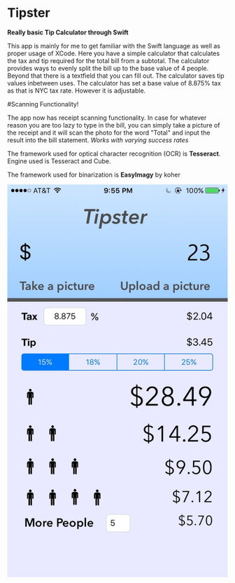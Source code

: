 # Tipster

**Really basic Tip Calculator through Swift**

This app is mainly for me to get familiar with the Swift language as well as proper usage of XCode. Here you have 
a simple calculator that calculates the tax and tip required for the total bill from a subtotal. The calculator provides
ways to evenly split the bill up to the base value of 4 people. Beyond that there is a textfield that you can fill out. The calculator saves tip values inbetween uses. The calculator has set a base value of 8.875% tax as that is NYC tax rate. However it is adjustable. 


#Scanning Functionality!

The app now has receipt scanning functionality. In case for whatever reason you are too lazy to type in the bill, you can simply take a picture of the receipt and it will scan the photo for the word "Total" and input the result into the bill statement. *Works with varying success rates*

The framework used for optical character recognition (OCR) is **Tesseract**. Engine used is Tesseract and Cube.

The framework used for binarization is **EasyImagy** by koher


![Sample Image](https://github.com/jimmyjiji/Tipster/blob/master/Final.jpg)
